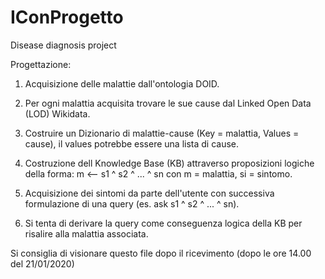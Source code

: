 # IConProgetto
Disease diagnosis project


Progettazione:

1) Acquisizione delle malattie dall'ontologia DOID.

2) Per ogni malattia acquisita trovare le sue cause dal Linked Open Data (LOD) Wikidata.

3) Costruire un Dizionario di malattie-cause (Key = malattia, Values = cause), il values potrebbe essere una lista di cause.

4) Costruzione dell Knowledge Base (KB) attraverso proposizioni logiche della forma: m <-- s1 ^ s2 ^ ... ^ sn
   con m = malattia, si = sintomo.

5) Acquisizione dei sintomi da parte dell'utente con successiva formulazione di una query (es. ask s1 ^ s2 ^ ... ^ sn).

6) Si tenta di derivare la query come conseguenza logica della KB per risalire alla malattia associata.


Si consiglia di visionare questo file dopo il ricevimento (dopo le ore 14.00 del 21/01/2020)
